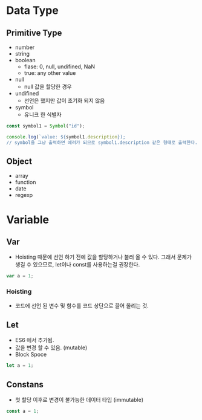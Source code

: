 # Data Type

## Primitive Type

- number
- string
- boolean
  - flase: 0, null, undifined, NaN
  - true: any other value
- null
  - null 값을 할당한 경우
- undifined
  - 선언은 했지만 값이 초기화 되지 않음
- symbol
  - 유니크 한 식별자

```javascript
const symbol1 = Symbol("id");

console.log(`value: ${symbol1.description});
// symbol을 그냥 출력하면 에러가 되므로 symbol1.description 같은 형태로 출력한다.
```

## Object

- array
- function
- date
- regexp

# Variable

## Var

- Hoisting 때문에 선언 하기 전에 값을 할당하거나 불러 올 수 있다. 그래서 문제가 생길 수 있으므로, let이나 const를 사용하는걸 권장한다.

```javascript
var a = 1;
```

### Hoisting

- 코드에 선언 된 변수 및 함수를 코드 상단으로 끌어 올리는 것.

## Let

- ES6 에서 추가됨.
- 값을 변경 할 수 있음. (mutable)
- Block Spoce

```javascript
let a = 1;
```

## Constans

- 첫 할당 이후로 변경이 불가능한 데이터 타입 (immutable)

```javascript
const a = 1;
```

